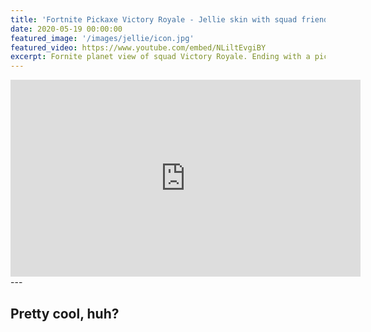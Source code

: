 ```yaml
---
title: 'Fortnite Pickaxe Victory Royale - Jellie skin with squad friends - Music Dying OMFG'
date: 2020-05-19 00:00:00
featured_image: '/images/jellie/icon.jpg'
featured_video: https://www.youtube.com/embed/NLiltEvgiBY
excerpt: Fornite planet view of squad Victory Royale. Ending with a pickaxe charge against the last man standing
---
```

<iframe width="560" height="315" src="https://www.youtube.com/embed/NLiltEvgiBY" frameborder="0" allow="accelerometer; autoplay; encrypted-media; gyroscope; picture-in-picture" allowfullscreen></iframe>
---

## Pretty cool, huh?